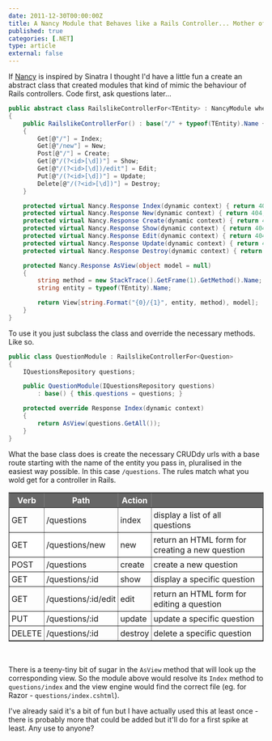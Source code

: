 ```yaml
---
date: 2011-12-30T00:00:00Z
title: A Nancy Module that Behaves like a Rails Controller... Mother of God
published: true
categories: [.NET]
type: article
external: false
---
```

If [Nancy](http://nancyfx.org) is inspired by Sinatra I thought I'd have a little fun a create an abstract class that created modules that kind of mimic the behaviour of Rails controllers.  Code first, ask questions later...

```csharp 
public abstract class RailslikeControllerFor<TEntity> : NancyModule where TEntity : class
{
    public RailslikeControllerFor() : base("/" + typeof(TEntity).Name + "s")
    {
        Get[@"/"] = Index;
        Get[@"/new"] = New;
        Post[@"/"] = Create;
        Get[@"/(?<id>[\d])"] = Show;
        Get[@"/(?<id>[\d])/edit"] = Edit;
        Put[@"/(?<id>[\d])"] = Update;
        Delete[@"/(?<id>[\d])"] = Destroy;
    }

    protected virtual Nancy.Response Index(dynamic context) { return 404; }
    protected virtual Nancy.Response New(dynamic context) { return 404; }
    protected virtual Nancy.Response Create(dynamic context) { return 404; }
    protected virtual Nancy.Response Show(dynamic context) { return 404; }
    protected virtual Nancy.Response Edit(dynamic context) { return 404; }
    protected virtual Nancy.Response Update(dynamic context) { return 404; }
    protected virtual Nancy.Response Destroy(dynamic context) { return 404; }

    protected Nancy.Response AsView(object model = null)
    {
        string method = new StackTrace().GetFrame(1).GetMethod().Name;
        string entity = typeof(TEntity).Name;

        return View[string.Format("{0}/{1}", entity, method), model];
    }
}
```

To use it you just subclass the class and override the necessary methods.  Like so.

```csharp 
public class QuestionModule : RailslikeControllerFor<Question>
{
    IQuestionsRepository questions;

    public QuestionModule(IQuestionsRepository questions)
        : base() { this.questions = questions; }

    protected override Response Index(dynamic context)
    {
        return AsView(questions.GetAll());
    }
}
```

What the base class does is create the necessary CRUDdy urls with a base route starting with the name of the entity you pass in, pluralised in the easiest way possible.  In this case `/questions`.  The rules match what you wold get for a controller in Rails.

<table style="width:100%" border="1">
    <tbody>
        <tr style="background-color: #666;color:#fff;">
            <th style="padding:4px;font-weight:bold;">Verb </th>
            <th style="padding:4px;font-weight:bold;">Path</th>
            <th style="padding:4px;font-weight:bold;">Action </th>
            <th style="padding:4px;font-weight:bold;"></th>
        </tr>
        <tr>
            <td style="padding:4px;"><span class="caps">GET</span>     </td>
            <td style="padding:4px;">/questions           </td>
            <td style="padding:4px;">index    </td>
            <td style="padding:4px;">display a list of all questions</td>
        </tr>
        <tr style="background-color: #fff;">
            <td style="padding:4px;"><span class="caps">GET</span>     </td>
            <td style="padding:4px;">/questions/new       </td>
            <td style="padding:4px;">new      </td>
            <td style="padding:4px;">return an <span class="caps">HTML</span> form for creating a new question</td>
        </tr>
        <tr>
            <td style="padding:4px;"><span class="caps">POST</span>    </td>
            <td style="padding:4px;">/questions           </td>
            <td style="padding:4px;">create   </td>
            <td style="padding:4px;">create a new question</td>
        </tr>
        <tr style="background-color: #fff;">
            <td style="padding:4px;"><span class="caps">GET</span>     </td>
            <td style="padding:4px;">/questions/:id       </td>
            <td style="padding:4px;">show     </td>
            <td style="padding:4px;">display a specific question</td>
        </tr>
        <tr>
            <td style="padding:4px;"><span class="caps">GET</span>     </td>
            <td style="padding:4px;">/questions/:id/edit  </td>
            <td style="padding:4px;">edit     </td>
            <td style="padding:4px;">return an <span class="caps">HTML</span> form for editing a question</td>
        </tr>
        <tr style="background-color: #fff;">
            <td style="padding:4px;"><span class="caps">PUT</span>     </td>
            <td style="padding:4px;">/questions/:id       </td>
            <td style="padding:4px;">update   </td>
            <td style="padding:4px;">update a specific question</td>
        </tr>
        <tr>
            <td style="padding:4px;"><span class="caps">DELETE</span>  </td>
            <td style="padding:4px;">/questions/:id       </td>
            <td style="padding:4px;">destroy  </td>
            <td style="padding:4px;">delete a specific question</td>
        </tr>
    </tbody>
</table>
<br/>

There is a teeny-tiny bit of sugar in the `AsView` method that will look up the corresponding view.  So the module above would resolve its `Index` method to `questions/index` and the view engine would find the correct file (eg. for Razor - `questions/index.cshtml`).

I've already said it's a bit of fun but I have actually used this at least once - there is probably more that could be added but it'll do for a first spike at least.  Any use to anyone?